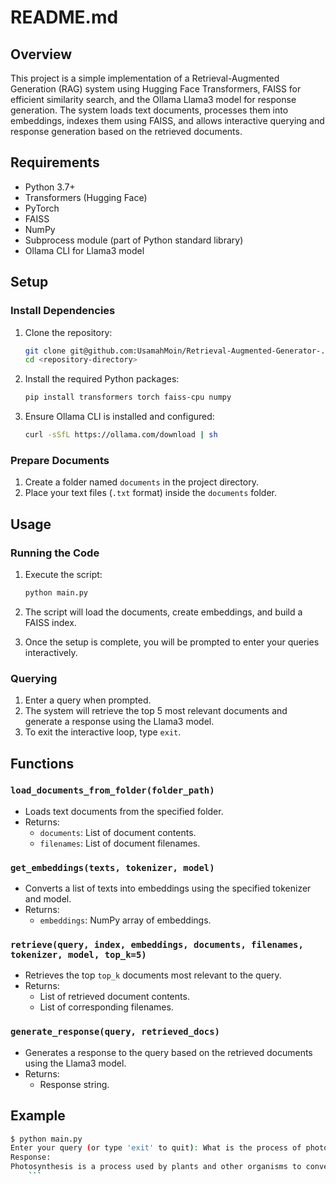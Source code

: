 # README.md

## Overview
This project is a simple implementation of a Retrieval-Augmented Generation (RAG) system using Hugging Face Transformers, FAISS for efficient similarity search, and the Ollama Llama3 model for response generation. The system loads text documents, processes them into embeddings, indexes them using FAISS, and allows interactive querying and response generation based on the retrieved documents.

## Requirements
- Python 3.7+
- Transformers (Hugging Face)
- PyTorch
- FAISS
- NumPy
- Subprocess module (part of Python standard library)
- Ollama CLI for Llama3 model

## Setup

### Install Dependencies
1. Clone the repository:
    ```bash
    git clone git@github.com:UsamahMoin/Retrieval-Augmented-Generator-.git
    cd <repository-directory>
    ```

2. Install the required Python packages:
    ```bash
    pip install transformers torch faiss-cpu numpy
    ```

3. Ensure Ollama CLI is installed and configured:
    ```bash
    curl -sSfL https://ollama.com/download | sh
    ```

### Prepare Documents
1. Create a folder named `documents` in the project directory.
2. Place your text files (`.txt` format) inside the `documents` folder.

## Usage

### Running the Code
1. Execute the script:
    ```bash
    python main.py
    ```

2. The script will load the documents, create embeddings, and build a FAISS index.
3. Once the setup is complete, you will be prompted to enter your queries interactively.

### Querying
1. Enter a query when prompted.
2. The system will retrieve the top 5 most relevant documents and generate a response using the Llama3 model.
3. To exit the interactive loop, type `exit`.

## Functions

### `load_documents_from_folder(folder_path)`
- Loads text documents from the specified folder.
- Returns:
  - `documents`: List of document contents.
  - `filenames`: List of document filenames.

### `get_embeddings(texts, tokenizer, model)`
- Converts a list of texts into embeddings using the specified tokenizer and model.
- Returns:
  - `embeddings`: NumPy array of embeddings.

### `retrieve(query, index, embeddings, documents, filenames, tokenizer, model, top_k=5)`
- Retrieves the top `top_k` documents most relevant to the query.
- Returns:
  - List of retrieved document contents.
  - List of corresponding filenames.

### `generate_response(query, retrieved_docs)`
- Generates a response to the query based on the retrieved documents using the Llama3 model.
- Returns:
  - Response string.

## Example
```bash
$ python main.py
Enter your query (or type 'exit' to quit): What is the process of photosynthesis?
Response:
Photosynthesis is a process used by plants and other organisms to convert light energy into chemical energy...
    ```


